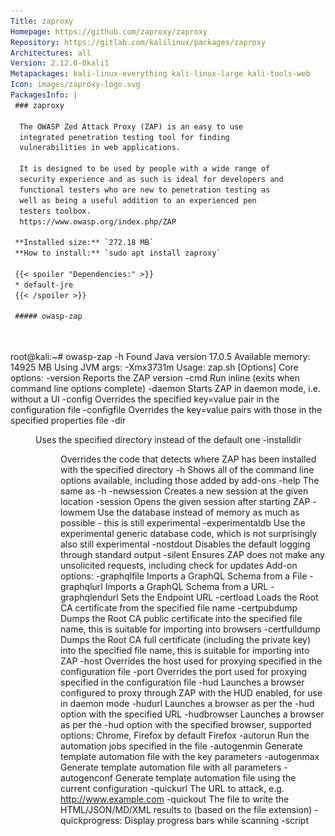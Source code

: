 ```yaml
---
Title: zaproxy
Homepage: https://github.com/zaproxy/zaproxy
Repository: https://gitlab.com/kalilinux/packages/zaproxy
Architectures: all
Version: 2.12.0-0kali1
Metapackages: kali-linux-everything kali-linux-large kali-tools-web 
Icon: images/zaproxy-logo.svg
PackagesInfo: |
 ### zaproxy
 
  The OWASP Zed Attack Proxy (ZAP) is an easy to use
  integrated penetration testing tool for finding
  vulnerabilities in web applications.
   
  It is designed to be used by people with a wide range of
  security experience and as such is ideal for developers and
  functional testers who are new to penetration testing as
  well as being a useful addition to an experienced pen
  testers toolbox.
  https://www.owasp.org/index.php/ZAP
 
 **Installed size:** `272.18 MB`  
 **How to install:** `sudo apt install zaproxy`  
 
 {{< spoiler "Dependencies:" >}}
 * default-jre
 {{< /spoiler >}}
 
 ##### owasp-zap
 
 
 ```
 root@kali:~# owasp-zap -h
 Found Java version 17.0.5
 Available memory: 14925 MB
 Using JVM args: -Xmx3731m
 Usage:
 	zap.sh [Options]
 Core options:
 	-version                 Reports the ZAP version
 	-cmd                     Run inline (exits when command line options complete)
 	-daemon                  Starts ZAP in daemon mode, i.e. without a UI
 	-config <kvpair>         Overrides the specified key=value pair in the configuration file
 	-configfile <path>       Overrides the key=value pairs with those in the specified properties file
 	-dir <dir>               Uses the specified directory instead of the default one
 	-installdir <dir>        Overrides the code that detects where ZAP has been installed with the specified directory
 	-h                       Shows all of the command line options available, including those added by add-ons
 	-help                    The same as -h
 	-newsession <path>       Creates a new session at the given location
 	-session <path>          Opens the given session after starting ZAP
 	-lowmem                  Use the database instead of memory as much as possible - this is still experimental
 	-experimentaldb          Use the experimental generic database code, which is not surprisingly also still experimental
 	-nostdout                Disables the default logging through standard output
 	-silent                  Ensures ZAP does not make any unsolicited requests, including check for updates
 Add-on options:
 	-graphqlfile <path>       Imports a GraphQL Schema from a File
 	-graphqlurl <url>         Imports a GraphQL Schema from a URL
 	-graphqlendurl <url>      Sets the Endpoint URL
 	-certload <path>         Loads the Root CA certificate from the specified file name
 	-certpubdump <path>      Dumps the Root CA public certificate into the specified file name, this is suitable for importing into browsers
 	-certfulldump <path>     Dumps the Root CA full certificate (including the private key) into the specified file name, this is suitable for importing into ZAP
 	-host <host>             Overrides the host used for proxying specified in the configuration file
 	-port <port>             Overrides the port used for proxying specified in the configuration file
 	-hud                     Launches a browser configured to proxy through ZAP with the HUD enabled, for use in daemon mode
 	-hudurl <url>            Launches a browser as per the -hud option with the specified URL
 	-hudbrowser <browser>    Launches a browser as per the -hud option with the specified browser, supported options: Chrome, Firefox by default Firefox
 	-autorun <filename>      Run the automation jobs specified in the file
 	-autogenmin <filename>   Generate template automation file with the key parameters
 	-autogenmax <filename>   Generate template automation file with all parameters
 	-autogenconf <filename>  Generate template automation file using the current configuration
 	-quickurl <target url>   The URL to attack, e.g. http://www.example.com
 	-quickout <filename>     The file to write the HTML/JSON/MD/XML results to (based on the file extension)
 	-quickprogress:          Display progress bars while scanning
 	-script <script>         Run the specified script from commandline or load in GUI
 	-addoninstall <addOnId>   Installs the add-on with specified ID from the ZAP Marketplace
 	-addoninstallall          Install all available add-ons from the ZAP Marketplace
 	-addonuninstall <addOnId> Uninstalls the Add-on with specified ID
 	-addonupdate              Update all changed add-ons from the ZAP Marketplace
 	-addonlist                List all of the installed add-ons
 	-notel                   Turns off telemetry calls
 	-openapifile <path>      Imports an OpenAPI definition from the specified file name
 	-openapiurl <url>        Imports an OpenAPI definition from the specified URL
 	-openapitargeturl <url>  The Target URL, to override the server URL present in the OpenAPI definition. Refer to the help for supported format.
 
 ```
 
 - - -
 
 ##### zaproxy
 
 
 ```
 root@kali:~# zaproxy -h
 Found Java version 17.0.5
 Available memory: 14925 MB
 Using JVM args: -Xmx3731m
 ```
 
 - - -
 
---
```

{{% hidden-comment "<!--Do not edit anything above this line-->" %}}

## Screenshots

![zaproxy](images/zaproxy.png)

